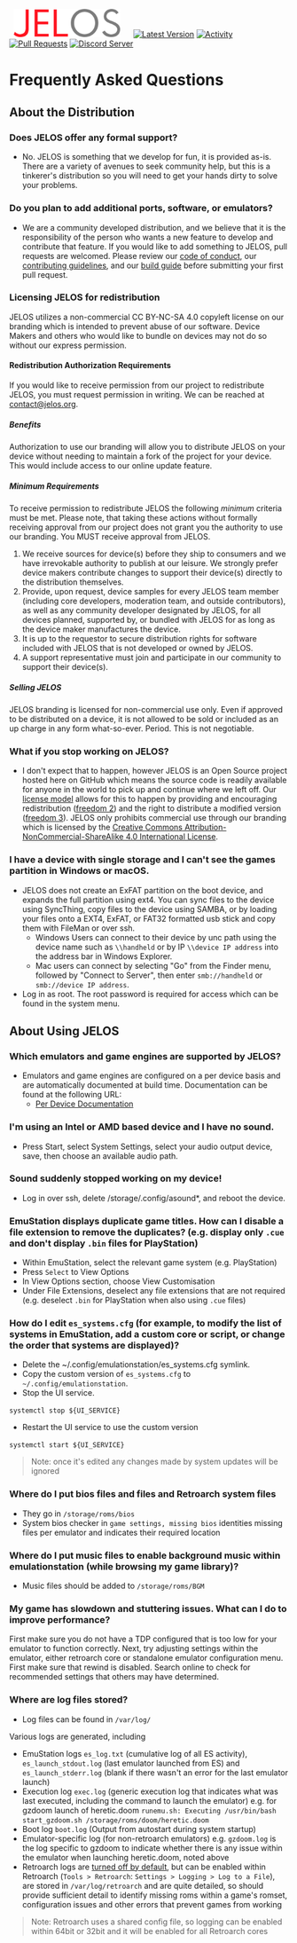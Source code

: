 &nbsp;&nbsp;<img src="https://raw.githubusercontent.com/JustEnoughLinuxOS/distribution/dev/distributions/JELOS/logos/jelos-logo.png" width=192>&nbsp;&nbsp;&nbsp;&nbsp;&nbsp;&nbsp;[![Latest Version](https://img.shields.io/github/release/JustEnoughLinuxOS/distribution.svg?color=5998FF&label=latest%20version&style=flat-square)](https://github.com/JustEnoughLinuxOS/distribution/releases/latest) [![Activity](https://img.shields.io/github/commit-activity/m/JustEnoughLinuxOS/distribution?color=5998FF&style=flat-square)](https://github.com/JustEnoughLinuxOS/distribution/commits) [![Pull Requests](https://img.shields.io/github/issues-pr-closed/JustEnoughLinuxOS/distribution?color=5998FF&style=flat-square)](https://github.com/JustEnoughLinuxOS/distribution/pulls) [![Discord Server](https://img.shields.io/discord/948029830325235753?color=5998FF&label=chat&style=flat-square)](https://discord.gg/seTxckZjJy)
#

# Frequently Asked Questions

## About the Distribution

### Does JELOS offer any formal support?
  * No. JELOS is something that we develop for fun, it is provided as-is.  There are a variety of avenues to seek community help, but this is a tinkerer's distribution so you will need to get your hands dirty to solve your problems.

### Do you plan to add additional ports, software, or emulators?
  * We are a community developed distribution, and we believe that it is the responsibility of the person who wants a new feature to develop and contribute that feature. If you would like to add something to JELOS, pull requests are welcomed.  Please review our [code of conduct](https://github.com/JustEnoughLinuxOS/distribution/blob/main/CODE_OF_CONDUCT.md), our [contributing guidelines](https://github.com/JustEnoughLinuxOS/distribution/blob/main/CONTRIBUTING.md), and our [build guide](https://github.com/JustEnoughLinuxOS/distribution/blob/main/BUILDING.md) before submitting your first pull request.

### Licensing JELOS for redistribution
JELOS utilizes a non-commercial CC BY-NC-SA 4.0 copyleft license on our branding which is intended to prevent abuse of our software.  Device Makers and others who would like to bundle on devices may not do so without our express permission.

#### Redistribution Authorization Requirements
If you would like to receive permission from our project to redistribute JELOS, you must request permission in writing.  We can be reached at contact@jelos.org.

##### Benefits
Authorization to use our branding will allow you to distribute JELOS on your device without needing to maintain a fork of the project for your device.  This would include access to our online update feature.

##### Minimum Requirements
To receive permission to redistribute JELOS the following *minimum* criteria must be met.  Please note, that taking these actions without formally receiving approval from our project does not grant you the authority to use our branding.  You MUST receive approval from JELOS.

1. We receive sources for device(s) before they ship to consumers and we have irrevokable authority to publish at our leisure.  We strongly prefer device makers contribute changes to support their device(s) directly to the distribution themselves.
2. Provide, upon request, device samples for every JELOS team member (including core developers, moderation team, and outside contributors), as well as any community developer designated by JELOS, for all devices planned, supported by, or bundled with JELOS for as long as the device maker manufactures the device.
3. It is up to the requestor to secure distribution rights for software included with JELOS that is not developed or owned by JELOS.
4. A support representative must join and participate in our community to support their device(s).

##### Selling JELOS
JELOS branding is licensed for non-commercial use only.  Even if approved to be distributed on a device, it is not allowed to be sold or included as an up charge in any form what-so-ever.  Period.  This is not negotiable.

### What if you stop working on JELOS?
* I don't expect that to happen, however JELOS is an Open Source project hosted here on GitHub which means the source code is readily available for anyone in the world to pick up and continue where we left off.  Our [license model](https://tldrlegal.com/license/apache-license-2.0-(apache-2.0)) allows for this to happen by providing and encouraging redistribution ([freedom 2](https://www.gnu.org/philosophy/free-sw.en.html#four-freedoms)) and the right to distribute a modified version ([freedom 3](https://www.gnu.org/philosophy/free-sw.en.html#four-freedoms)).  JELOS only prohibits commercial use through our branding which is licensed by the [Creative Commons Attribution-NonCommercial-ShareAlike 4.0 International License](https://tldrlegal.com/license/creative-commons-attribution-noncommercial-sharealike-4.0-international-(cc-by-nc-sa-4.0)).

### I have a device with single storage and I can't see the games partition in Windows or macOS.
* JELOS does not create an ExFAT partition on the boot device, and expands the full partition using ext4.  You can sync files to the device using SyncThing, copy files to the device using SAMBA, or by loading your files onto a EXT4, ExFAT, or FAT32 formatted usb stick and copy them with FileMan or over ssh.
  * Windows Users can connect to their device by unc path using the device name such as ```\\handheld``` or by IP ```\\device IP address``` into the address bar in Windows Explorer.
  * Mac users can connect by selecting "Go" from the Finder menu, followed by "Connect to Server", then enter ```smb://handheld``` or ```smb://device IP address```.
* Log in as root.  The root password is required for access which can be found in the system menu.

## About Using JELOS

### Which emulators and game engines are supported by JELOS?
* Emulators and game engines are configured on a per device basis and are automatically documented at build time.  Documentation can be found at the following URL:
  * [Per Device Documentation](/documentation/PER_DEVICE_DOCUMENTATION)

### I'm using an Intel or AMD based device and I have no sound.
* Press Start, select System Settings, select your audio output device, save, then choose an available audio path.

### Sound suddenly stopped working on my device!
* Log in over ssh, delete /storage/.config/asound*, and reboot the device.

### EmuStation displays duplicate game titles. How can I disable a file extension to remove the duplicates? (e.g. display only ```.cue``` and don't display ```.bin``` files for PlayStation)

* Within EmuStation, select the relevant game system (e.g. PlayStation)
* Press ```Select``` to View Options
* In View Options section, choose View Customisation
* Under File Extensions, deselect any file extensions that are not required (e.g. deselect ```.bin``` for PlayStation when also using ```.cue``` files)

### How do I edit ```es_systems.cfg``` (for example, to modify the list of systems in EmuStation, add a custom core or script, or change the order that systems are displayed)?

* Delete the ~/.config/emulationstation/es_systems.cfg symlink.
* Copy the custom version of ```es_systems.cfg``` to ```~/.config/emulationstation```.
* Stop the UI service.

`systemctl stop ${UI_SERVICE}`
* Restart the UI service to use the custom version

`systemctl start ${UI_SERVICE}`

> Note: once it's edited any changes made by system updates will be ignored

### Where do I put bios files and files and Retroarch system files

* They go in ```/storage/roms/bios```
* System bios checker in ```game settings, missing bios``` identities missing files per emulator and indicates their required location

### Where do I put music files to enable background music within emulationstation (while browsing my game library)?
* Music files should be added to `/storage/roms/BGM`

### My game has slowdown and stuttering issues. What can I do to improve performance?
First make sure you do not have a TDP configured that is too low for your emulator to function correctly.  Next, try adjusting settings within the emulator, either retroarch core or standalone emulator configuration menu. First make sure that rewind is disabled.  Search online to check for recommended settings that others may have determined.

### Where are log files stored?
* Log files can be found in `/var/log/`

Various logs are generated, including 
* EmuStation logs `es_log.txt` (cumulative log of all ES activity), `es_launch_stdout.log` (last emulator launched from ES) and `es_launch_stderr.log` (blank if there wasn't an error for the last emulator launch)
* Execution log `exec.log` (generic execution log that indicates what was last executed, including the command to launch the emulator) e.g. for gzdoom launch of heretic.doom `runemu.sh: Executing /usr/bin/bash start_gzdoom.sh /storage/roms/doom/heretic.doom`
* Boot log `boot.log` (Output from autostart during system startup)
* Emulator-specific log (for non-retroarch emulators) e.g. `gzdoom.log` is the log specific to gzdoom to indicate whether there is any issue within the emulator when launching heretic.doom, noted above
* Retroarch logs are [turned off by default](https://github.com/JustEnoughLinuxOS/distribution/blob/main/packages/games/emulators/retroarch/sources/handheld/retroarch.cfg#L420), but can be enabled within Retroarch (`Tools > Retroarch`: `Settings > Logging > Log to a File`), are stored in `/var/log/retroarch` and are quite detailed, so should provide sufficient detail to identify missing roms within a game's romset, configuration issues and other errors that prevent games from working

> Note: Retroarch uses a shared config file, so logging can be enabled within 64bit or 32bit and it will be enabled for all Retroarch cores
